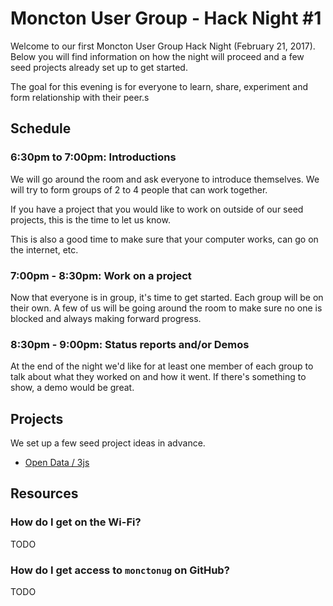 # Moncton User Group - Hack Night #1

Welcome to our first Moncton User Group Hack Night (February 21, 2017). Below you will find information on how the night will proceed and a few seed projects already set up to get started.

The goal for this evening is for everyone to learn, share, experiment and form relationship with their peer.s


## Schedule

### 6:30pm to 7:00pm: Introductions

We will go around the room and ask everyone to introduce themselves. We will try to form groups of 2 to 4 people that can work together.

If you have a project that you would like to work on outside of our seed projects, this is the time to let us know.

This is also  a good time to make sure that your computer works, can go on the internet, etc.


### 7:00pm - 8:30pm: Work on a project

Now that everyone is in group, it's time to get started. Each group will be on their own. A few of us will be going around the room to make sure no one is blocked and always making forward progress.


### 8:30pm - 9:00pm: Status  reports and/or Demos

At the end of the night we'd like for at least one member of each group to talk about what they worked on and how it went. If there's something to show, a demo would be great.


## Projects

We set up a few seed project ideas in advance.

* [Open Data / 3js](open-data)



## Resources

### How do I get on the Wi-Fi?

TODO

### How do I get access to `monctonug` on GitHub?

TODO
